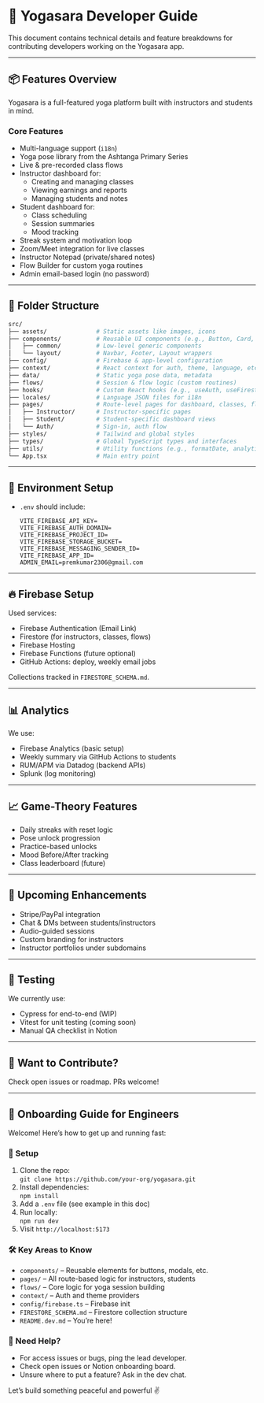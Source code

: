 # 🔧 Yogasara Developer Guide

This document contains technical details and feature breakdowns for contributing developers working on the Yogasara app.

---

## 📦 Features Overview

Yogasara is a full-featured yoga platform built with instructors and students in mind.

### Core Features

- Multi-language support (`i18n`)
- Yoga pose library from the Ashtanga Primary Series
- Live & pre-recorded class flows
- Instructor dashboard for:
  - Creating and managing classes
  - Viewing earnings and reports
  - Managing students and notes
- Student dashboard for:
  - Class scheduling
  - Session summaries
  - Mood tracking
- Streak system and motivation loop
- Zoom/Meet integration for live classes
- Instructor Notepad (private/shared notes)
- Flow Builder for custom yoga routines
- Admin email-based login (no password)

---

## 🧱 Folder Structure

```bash
src/
├── assets/              # Static assets like images, icons
├── components/          # Reusable UI components (e.g., Button, Card, Modal)
│   ├── common/          # Low-level generic components
│   └── layout/          # Navbar, Footer, Layout wrappers
├── config/              # Firebase & app-level configuration
├── context/             # React context for auth, theme, language, etc.
├── data/                # Static yoga pose data, metadata
├── flows/               # Session & flow logic (custom routines)
├── hooks/               # Custom React hooks (e.g., useAuth, useFirestoreQuery)
├── locales/             # Language JSON files for i18n
├── pages/               # Route-level pages for dashboard, classes, flows, etc.
│   ├── Instructor/      # Instructor-specific pages
│   ├── Student/         # Student-specific dashboard views
│   └── Auth/            # Sign-in, auth flow
├── styles/              # Tailwind and global styles
├── types/               # Global TypeScript types and interfaces
├── utils/               # Utility functions (e.g., formatDate, analytics helpers)
└── App.tsx              # Main entry point
```

---

## 🔐 Environment Setup

- `.env` should include:
  ```
  VITE_FIREBASE_API_KEY=
  VITE_FIREBASE_AUTH_DOMAIN=
  VITE_FIREBASE_PROJECT_ID=
  VITE_FIREBASE_STORAGE_BUCKET=
  VITE_FIREBASE_MESSAGING_SENDER_ID=
  VITE_FIREBASE_APP_ID=
  ADMIN_EMAIL=premkumar2306@gmail.com
  ```

---

## 🔥 Firebase Setup

Used services:

- Firebase Authentication (Email Link)
- Firestore (for instructors, classes, flows)
- Firebase Hosting
- Firebase Functions (future optional)
- GitHub Actions: deploy, weekly email jobs

Collections tracked in `FIRESTORE_SCHEMA.md`.

---

## 📊 Analytics

We use:

- Firebase Analytics (basic setup)
- Weekly summary via GitHub Actions to students
- RUM/APM via Datadog (backend APIs)
- Splunk (log monitoring)

---

## 📈 Game-Theory Features

- Daily streaks with reset logic
- Pose unlock progression
- Practice-based unlocks
- Mood Before/After tracking
- Class leaderboard (future)

---

## 📅 Upcoming Enhancements

- Stripe/PayPal integration
- Chat & DMs between students/instructors
- Audio-guided sessions
- Custom branding for instructors
- Instructor portfolios under subdomains

---

## 🧪 Testing

We currently use:

- Cypress for end-to-end (WIP)
- Vitest for unit testing (coming soon)
- Manual QA checklist in Notion

---

## 🧠 Want to Contribute?

Check open issues or roadmap. PRs welcome!

---

## 🚀 Onboarding Guide for Engineers

Welcome! Here’s how to get up and running fast:

### 🔧 Setup

1. Clone the repo:  
   `git clone https://github.com/your-org/yogasara.git`
2. Install dependencies:  
   `npm install`
3. Add a `.env` file (see example in this doc)
4. Run locally:  
   `npm run dev`
5. Visit `http://localhost:5173`

### 🛠 Key Areas to Know

- `components/` – Reusable elements for buttons, modals, etc.
- `pages/` – All route-based logic for instructors, students
- `flows/` – Core logic for yoga session building
- `context/` – Auth and theme providers
- `config/firebase.ts` – Firebase init
- `FIRESTORE_SCHEMA.md` – Firestore collection structure
- `README.dev.md` – You’re here!

### 🤝 Need Help?

- For access issues or bugs, ping the lead developer.
- Check open issues or Notion onboarding board.
- Unsure where to put a feature? Ask in the dev chat.

Let’s build something peaceful and powerful ✌️
